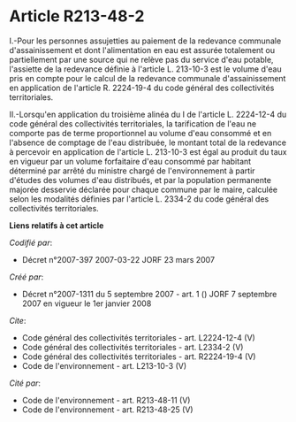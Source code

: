 # Article R213-48-2

I.-Pour les personnes assujetties au paiement de la redevance communale d'assainissement et dont l'alimentation en eau est
assurée totalement ou partiellement par une source qui ne relève pas du service d'eau potable, l'assiette de la redevance
définie à l'article L. 213-10-3 est le volume d'eau pris en compte pour le calcul de la redevance communale d'assainissement
en application de l'article R. 2224-19-4 du code général des collectivités territoriales. 

II.-Lorsqu'en application du troisième alinéa du I de l'article L. 2224-12-4 du code général des collectivités territoriales,
la tarification de l'eau ne comporte pas de terme proportionnel au volume d'eau consommé et en l'absence de comptage de l'eau
distribuée, le montant total de la redevance à percevoir en application de l'article L. 213-10-3 est égal au produit du taux
en vigueur par un volume forfaitaire d'eau consommé par habitant déterminé par arrêté du ministre chargé de l'environnement à
partir d'études des volumes d'eau distribués, et par la population permanente majorée desservie déclarée pour chaque commune
par le maire, calculée selon les modalités définies par l'article L. 2334-2 du code général des collectivités territoriales.

**Liens relatifs à cet article**

_Codifié par_:

  - Décret n°2007-397 2007-03-22 JORF 23 mars 2007

_Créé par_:

  - Décret n°2007-1311 du 5 septembre 2007 - art. 1 () JORF 7 septembre 2007 en vigueur le 1er janvier 2008

_Cite_:

  - Code général des collectivités territoriales - art. L2224-12-4 (V)
  - Code général des collectivités territoriales - art. L2334-2 (V)
  - Code général des collectivités territoriales - art. R2224-19-4 (V)
  - Code de l'environnement - art. L213-10-3 (V)

_Cité par_:

  - Code de l'environnement - art. R213-48-11 (V)
  - Code de l'environnement - art. R213-48-25 (V)
